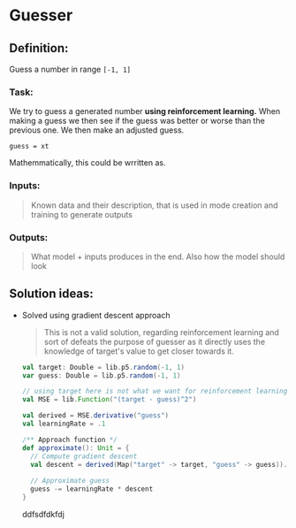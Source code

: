 # Guesser 

## Definition:
Guess a number in range `[-1, 1]` 

### Task:
We try to guess a generated number **using reinforcement learning.** 
When making a guess we then see if the guess was better or worse than the previous one.
We then make an adjusted guess.

```guess = xt```

Mathemmatically, this could be wrritten as.

### Inputs:
> Known data and their description, that is used 
in mode creation and training to generate outputs

### Outputs:
> What model + inputs produces in the end. 
Also how the model should look

## Solution ideas:
* Solved using gradient descent approach 
    > This is not a valid solution, regarding reinforcement
    learning and sort of defeats the purpose of guesser as
    it directly uses the knowledge of target's value to get
    closer towards it.
    
    ```scala
    val target: Double = lib.p5.random(-1, 1)  
    var guess: Double = lib.p5.random(-1, 1)        
  
    // using target here is not what we want for reinforcement learning
    val MSE = lib.Function("(target - guess)^2")  
    
    val derived = MSE.derivative("guess")
    val learningRate = .1
    
    /** Approach function */
    def approximate(): Unit = {
      // Compute gradient descent
      val descent = derived(Map("target" -> target, "guess" -> guess)).value.get
      
      // Approximate guess
      guess -= learningRate * descent
    }
    ```  

    ddfsdfdkfdj
